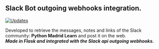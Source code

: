 ## Slack Bot outgoing webhooks integration.  
[![Updates](https://pyup.io/repos/github/dubirajara/slack-Bot/shield.svg)](https://pyup.io/repos/github/dubirajara/slack-Bot/)

Developed to retrieve the messages, notes and links of the Slack community: **Python Madrid Learn** and post it on the web.  
***Made in Flask and integrated with the Slack api outgoing webhooks.***
